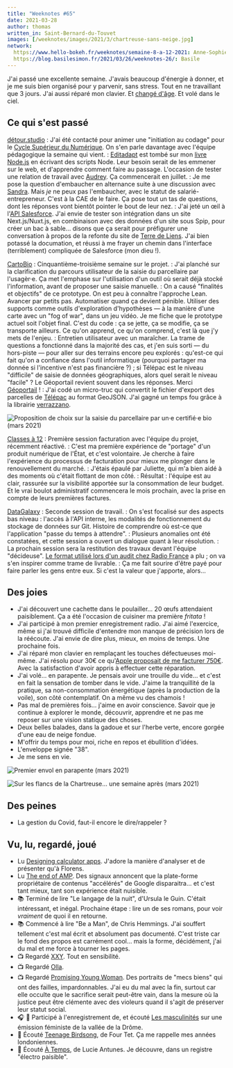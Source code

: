 ```yaml
---
title: "Weeknotes #65"
date: 2021-03-28
author: thomas
written_in: Saint-Bernard-du-Touvet
images: [/weeknotes/images/2021/3/chartreuse-sans-neige.jpg]
network:
  https://www.hello-bokeh.fr/weeknotes/semaine-8-a-12-2021: Anne-Sophie
  https://blog.basilesimon.fr/2021/03/26/weeknotes-26/: Basile
---
```


J'ai passé une excellente semaine. J'avais beaucoup d'énergie à donner, et je me suis bien organisé pour y parvenir, sans stress. Tout en ne travaillant que 3 jours. J'ai aussi réparé mon clavier. Et [changé d'âge](https://thom4.net/2021/03/24/38/). Et volé dans le ciel.

<!--more-->

## Ce qui s'est passé

[détour.studio]
: J'ai été contacté pour animer une "initiation au codage" pour le [Cycle Supérieur du Numérique](http://www11.minefi.gouv.fr/catalogue-igpde/2021/co/8921.html). On s'en parle davantage avec l'équipe pédagogique la semaine qui vient.
: [Editadapt](http://editadapt.fr/) est tombé sur mon [livre Node.js](https://thom4.net/node.js/) en écrivant des scripts Node. Leur besoin serait de les emmener sur le web, et d'apprendre comment faire au passage. L'occasion de tester une relation de travail avec [Audrey](https://fr.linkedin.com/in/audreybramy). Ça commencerait en juillet.
: Je me pose la question d'embaucher en alternance suite à une discussion avec [Sandra](https://www.linkedin.com/in/sandrakpodar). Mais _je_ ne peux pas l'embaucher, avec le statut de salarié-entrepreneur. C'est à la CAE de le faire. Ça pose tout un tas de questions, dont les réponses vont bientôt pointer le bout de leur nez.
: J'ai jeté un œil à l'[API Salesforce](https://developer.salesforce.com/docs/atlas.en-us.api_rest.meta/api_rest/). J'ai envie de tester son intégration dans un site Next.js/Nuxt.js, en combinaison avec des données d'un site sous Spip, pour créer un bac à sable… disons que ça serait pour préfigurer une conversation à propos de la refonte du site de [Terre de Liens](https://terredeliens.org/). J'ai bien potassé la documation, et réussi à me frayer un chemin dans l'interface (terriblement) compliquée de Salesforce (mon dieu !).

[CartoBio]
: Cinquantième-troisième semaine sur le projet.
: J'ai planché sur la clarification du parcours utilisateur de la saisie du parcellaire par l'usagèr·e. Ça met l'emphase sur l'utilisation d'un outil où serait déjà stocké l'information, avant de proposer une saisie manuelle.
: On a causé "finalités et objectifs" de ce prototype. On est peu à connaître l'approche Lean. Avancer par petits pas. Automatiser quand ça devient pénible. Utiliser des supports comme outils d'exploration d'hypothèses — à la manière d'une carte avec un "fog of war", dans un jeu vidéo. Je me fiche que le prototype actuel soit l'objet final. C'est du code : ça se jette, ça se modifie, ça se transporte ailleurs. Ce qu'on apprend, ce qu'on comprend, c'est là que j'y mets de l'enjeu.
: Entretien utilisateur avec un maraîcher. La trame de questions a fonctionné dans la majorité des cas, et j'en suis sorti — du hors-piste — pour aller sur des terrains encore peu explorés : qu'est-ce qui fait qu'on a confiance dans l'outil informatique (pourquoi partager ma donnée si l'incentive n'est pas financière ?) ; si Télépac est le niveau "difficile" de saisie de données géographiques, alors quel serait le niveau "facile" ? Le Géoportail revient souvent dans les réponses. Merci [Géoportail](https://www.geoportail.gouv.fr/) !
: J'ai codé un micro-truc qui convertit le fichier d'export des parcelles de [Télépac](https://www.telepac.agriculture.gouv.fr/) au format GeoJSON. J'ai gagné un temps fou grâce à la librairie [verrazzano](https://www.npmjs.com/package/verrazzano).

![](/weeknotes/images/2021/3/cartobio-onboarding-form.png "Proposition de choix sur la saisie du parcellaire par un·e certifié·e bio (mars 2021)")

[Classes à 12]
: Première session facturation avec l'équipe du projet, récemment réactivé.
: C'est ma première expérience de "portage" d'un produit numérique de l'État, et c'est volontaire. Je cherche à faire l'expérience du processus de facturation pour mieux me plonger dans le renouvellement du marché.
: J'étais épaulé par Juliette, qui m'a bien aidé à des moments où c'était flottant de mon côté.
: Résultat : l'équipe est au clair, rassurée sur la visibilité apportée sur la consommation de leur budget. Et le vrai boulot administratif commencera le mois prochain, avec la prise en compte de leurs premières factures.

[DataGalaxy]
: Seconde session de travail.
: On s'est focalisé sur des aspects bas niveau : l'accès à l'API interne, les modalités de fonctionnement du stockage de données sur Git. Histoire de comprendre où est-ce que l'application "passe du temps à attendre".
: Plusieurs anomalies ont été constatées, et cette session a ouvert un dialogue quant à leur résolution.
: La prochain session sera la restitution des travaux devant l'équipe "décideuse". [Le format utilisé lors d'un audit chez Radio France](https://github.com/dtc-innovation/research/blob/master/audit-radiofrance/index.adoc) a plu ; on va s'en inspirer comme trame de livrable.
: Ça me fait sourire d'être payé pour faire parler les gens entre eux. Si c'est la valeur que j'apporte, alors…

## Des joies

- J'ai découvert une cachette dans le poulailler… 20 œufs attendaient paisiblement. Ça a été l'occasion de cuisiner ma première _fritata_ !
- J'ai participé à mon premier enregistrement radio. J'ai aimé l'exercice, même si j'ai trouvé difficile d'entendre mon manque de précision lors de la réécoute. J'ai envie de dire plus, mieux, en moins de temps. Une prochaine fois.
- J'ai réparé mon clavier en remplaçant les touches défectueuses moi-même. J'ai résolu pour 30€ ce qu'[Apple proposait de me facturer 750€](/weeknotes/64/). Avec la satisfaction d'avoir appris à effectuer cette réparation.
- J'ai volé… en parapente. Je pensais avoir une trouille du vide… et c'est en fait la sensation de tomber dans le vide. J'aime la tranquillité de la pratique, sa non-consommation énergétique (après la production de la voile), son côté contemplatif. On a même vu des chamois !
- Pas mal de premières fois… j'aime en avoir conscience. Savoir que je continue à explorer le monde, découvrir, apprendre et ne pas me reposer sur une vision statique des choses.
- Deux belles balades, dans la gadoue et sur l'herbe verte, encore gorgée d'une eau de neige fondue.
- M'offrir du temps pour moi, riche en repos et ébullition d'idées.
- L'enveloppe signée "38".
- Je me sens en vie.

![](/weeknotes/images/2021/3/parapente-envol.jpg "Premier envol en parapente (mars 2021)")

![](/weeknotes/images/2021/3/chartreuse-sans-neige.jpg "Sur les flancs de la Chartreuse… une semaine après (mars 2021)")

## Des peines

- La gestion du Covid, faut-il encore le dire/rappeler ?

## Vu, lu, regardé, joué

- Lu [Designing calculator apps](https://fvsch.com/calculators). J'adore la manière d'analyser et de présenter qu'à Florens.
- Lu [The end of AMP](https://www.lafoo.com/the-end-of-amp/). Des signaux annoncent que la plate-forme propriétaire de contenus "accélérés" de Google disparaitra… et c'est tant mieux, tant son expérience était nuisible.
- 📚 Terminé de lire "Le langage de la nuit", d'Ursula le Guin. C'était intéressant, et inégal. Prochaine étape : lire un de ses romans, pour voir _vraiment_ de quoi il en retourne.
- 📚 Commencé à lire "Be a Man", de Chris Hemmings. J'ai souffert tellement c'est mal écrit et absolument pas documenté. C'est triste car le fond des propos est carrément cool… mais la forme, décidément, j'ai du mal et me force à tourner les pages.
- 📺 Regardé [XXY](https://mubi.com/films/xxy). Tout en sensibilité.
- 📺 Regardé [Olla](https://mubi.com/films/olla/).
- 📺 Regardé [Promising Young Woman](https://www.theguardian.com/film/2020/jan/26/promising-young-woman-carey-mulligan-sundance-metoo). Des portraits de "mecs biens" qui ont des failles, impardonnables. J'ai eu du mal avec la fin, surtout car elle occulte que le sacrifice serait peut-être vain, dans la mesure où la justice peut être clémente avec des violeurs quand il s'agit de préserver leur statut social.
- 🎧 🎤 Participé à l'enregistrement de, et écouté [Les masculinités](http://www.radiosaintfe.com/emissions/societe/419-echos-feministes) sur une émission féministe de la vallée de la Drôme.
- 🎵 Écouté [Teenage Birdsong](https://www.youtube.com/watch?v=yYEq9ZhZvl8), de Four Tet. Ça me rappelle mes années londoniennes.
- 🎵 Écouté [À Temps](https://www.youtube.com/watch?v=QVoZ0Cn0KUg), de Lucie Antunes. Je découvre, dans un registre "électro paisible".

[détour.studio]: /
[Solstice]: https://solstice.coop/
[Stylo]: https://github.com/EcrituresNumeriques/stylo
[CartoBio]: https://cartobio.org/
[Usine Vivante]: https://www.usinevivante.org
[La Zone]: http://la.zone
[YesWiki]: https://yeswiki.net
[DataGalaxy]: https://www.datagalaxy.com/
[Classes à 12]: https://beta.gouv.fr/startups/classes12.html

[Noémie]: https://noemiegirard.co
[Guillaume]: https://www.yuzutech.fr/
[Antoine]: https://www.quaternum.net/
[Yannick]: https://elsif.fr/
[Basile]: https://basilesimon.fr/
[Maïtané]: https://maiwann.net/
[Laurent]: https://cocotier.xyz/
